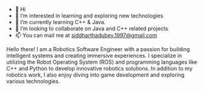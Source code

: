 - 👋 Hi
- 👀 I’m interested in learning and exploring new technologies
- 🌱 I’m currently learning C++ & Java.
- 💞️ I’m looking to collaborate on Java and C++  related projects
- 📫 You can mail me at siddharthadubey.1997@gmail.com

Hello there! I am a Robotics Software Engineer with a passion for building intelligent systems and creating immersive experiences. I specialize in utilizing the Robot Operating System (ROS) and programming languages like C++ and Python to develop innovative robotics solutions. In addition to my robotics work, I also enjoy diving into game development and exploring various technologies.

<!---
anorak1997/anorak1997 is a ✨ special ✨ repository because its `README.md` (this file) appears on your GitHub profile.
You can click the Preview link to take a look at your changes.
--->
